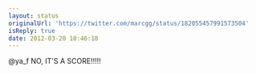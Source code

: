 ```yaml
---
layout: status
originalUrl: 'https://twitter.com/marcgg/status/182055457991573504'
isReply: true
date: 2012-03-20 10:46:18
---
```


@ya_f NO, IT'S A SCORE!!!!!
